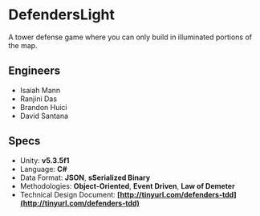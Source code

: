 # DefendersLight
A tower defense game where you can only build in illuminated portions of the map.

## Engineers
- Isaiah Mann 
- Ranjini Das
- Brandon Huici
- David Santana

## Specs
- Unity: **v5.3.5f1**
- Language: **C#**
- Data Format: **JSON**, **sSerialized Binary**
- Methodologies: **Object-Oriented**, **Event Driven**, **Law of Demeter**
- Technical Design Document: **[http://tinyurl.com/defenders-tdd](http://tinyurl.com/defenders-tdd)**
